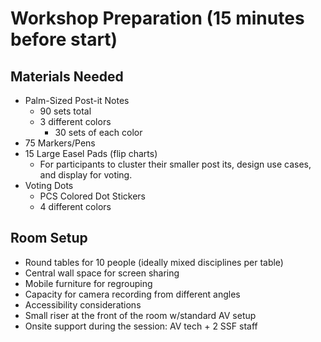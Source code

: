 # Workshop Preparation (15 minutes before start)

## Materials Needed

- Palm-Sized Post-it Notes
  - 90 sets total
  - 3 different colors
    - 30 sets of each color
- 75 Markers/Pens
- 15 Large Easel Pads (flip charts)
  - For participants to cluster their smaller post its, design use cases, and
    display for voting.
- Voting Dots
  - PCS Colored Dot Stickers
  - 4 different colors

## Room Setup

- Round tables for 10 people (ideally mixed disciplines per table)
- Central wall space for screen sharing
- Mobile furniture for regrouping
- Capacity for camera recording from different angles
- Accessibility considerations
- Small riser at the front of the room w/standard AV setup
- Onsite support during the session: AV tech + 2 SSF staff
